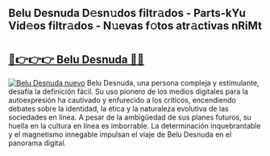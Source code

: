 ## Belu Desnuda D𝚎sn𝚞dos filtr𝚊dos - Parts-kYu Vid𝚎os filtr𝚊dos - N𝚞evas f𝚘tos atr𝚊ctivas nRiMt

# <h2><a href="http://mbbcyw3.tromn.icu/?c=Belu+Desnuda">🔗👉👉👉 Belu Desnuda 🔗🔗</a></h2>

[![Belu Desnuda nuevo](https://i.imgur.com/pEAQMta.gif)](http://mbbcyw3.tromn.icu/?c=Belu+Desnuda)
Belu Desnuda, una persona compleja y estimulante, desafía la definición fácil. Su uso pionero de los medios digitales para la autoexpresión ha cautivado y enfurecido a los críticos, encendiendo debates sobre la identidad, la ética y la naturaleza evolutiva de las sociedades en línea. A pesar de la ambigüedad de sus planes futuros, su huella en la cultura en línea es imborrable. La determinación inquebrantable y el magnetismo innegable impulsan el viaje de Belu Desnuda en el panorama digital.

